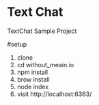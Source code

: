 # Text Chat 
TextChat Sample Project




#setup
1. clone 
2. cd without_meain.io
3. npm install
4. brow install
5. node index
6. visit http://localhost:6363/
